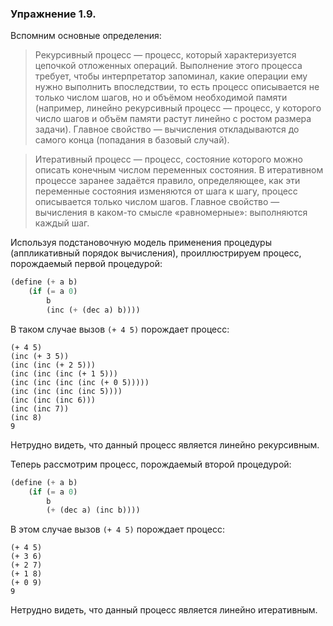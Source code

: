 ### Упражнение 1.9.
Вспомним основные определения:
> Рекурсивный процесс &mdash; процесс, который характеризуется цепочкой отложенных операций. Выполнение этого процесса требует, чтобы интерпретатор запоминал, какие операции ему нужно выполнить впоследствии, то есть процесс описывается не только числом шагов, но и объёмом необходимой памяти (например, линейно рекурсивный процесс &mdash; процесс, у которого число шагов и объём памяти растут линейно с ростом размера задачи). Главное свойство &mdash; вычисления откладываются до самого конца (попадания в базовый случай).

> Итеративный процесс — процесс, состояние которого можно описать конечным числом переменных состояния. В итеративном процессе заранее задаётся правило, определяющее, как эти переменные состояния изменяются от шага к шагу, процесс описывается только числом шагов. Главное свойство &mdash; вычисления в каком-то смысле «равномерные»: выполняются каждый шаг.

Используя подстановочную модель применения процедуры (аппликативный порядок вычисления), проиллюстрируем процесс, порождаемый первой процедурой:
```scheme
(define (+ a b)
    (if (= a 0)
        b   
        (inc (+ (dec a) b))))
```
В таком случае вызов $\texttt{(+ 4 5)}$ порождает процесс:
```
(+ 4 5)
(inc (+ 3 5))
(inc (inc (+ 2 5)))
(inc (inc (inc (+ 1 5)))
(inc (inc (inc (inc (+ 0 5)))))
(inc (inc (inc (inc 5))))
(inc (inc (inc 6)))
(inc (inc 7))
(inc 8)
9
```
Нетрудно видеть, что данный процесс является линейно рекурсивным.

Теперь рассмотрим процесс, порождаемый второй процедурой:
```scheme
(define (+ a b)
    (if (= a 0)
        b   
        (+ (dec a) (inc b))))
```
В этом случае вызов $\texttt{(+ 4 5)}$ порождает процесс:
```
(+ 4 5)
(+ 3 6)
(+ 2 7)
(+ 1 8)
(+ 0 9)
9
```
Нетрудно видеть, что данный процесс является линейно итеративным.